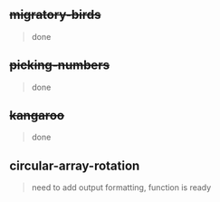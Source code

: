 ## ~~migratory-birds~~
> done
## ~~picking-numbers~~
> done
## ~~kangaroo~~
> done

## circular-array-rotation
> need to add output formatting, function is ready